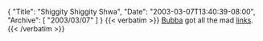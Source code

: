 {
  "Title": "Shiggity Shiggity Shwa",
  "Date": "2003-03-07T13:40:39-08:00",
  "Archive": [
    "2003/03/07"
  ]
}
{{< verbatim >}}
<a href="http://neelbubba.com/Play/">Bubba</a> got all the mad <a href="http://www.gamecubicle.com/specials-mario_twins_shiggidy.htm">links</a>.
{{< /verbatim >}}

